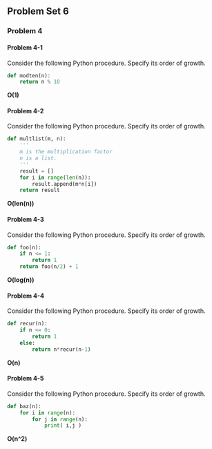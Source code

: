## Problem Set 6

### Problem 4

#### Problem 4-1
Consider the following Python procedure. Specify its order of growth.

```python
def modten(n):
    return n % 10
```

**O(1)**

#### Problem 4-2
Consider the following Python procedure. Specify its order of growth.

```python
def multlist(m, n):
    '''
    m is the multiplication factor
    n is a list.
    '''
    result = []
    for i in range(len(n)):
        result.append(m*n[i])
    return result
```

**O(len(n))**


#### Problem 4-3
Consider the following Python procedure. Specify its order of growth.

```python
def foo(n):
    if n <= 1:
        return 1
    return foo(n/2) + 1
```

**O(log(n))**

#### Problem 4-4
Consider the following Python procedure. Specify its order of growth.

```python
def recur(n):
    if n <= 0:
        return 1
    else:
        return n*recur(n-1)
```

**O(n)**

#### Problem 4-5
Consider the following Python procedure. Specify its order of growth.

```python
def baz(n):
    for i in range(n):
        for j in range(n):
            print( i,j )
```

**O(n^2)**
